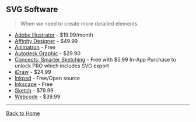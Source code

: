 ## SVG Software
> When we need to create more detailed elements.

* [Adobe Illustrator](http://www.adobe.com/products/illustrator.html) - $19.99/month
* [Affinity Designer](https://affinity.serif.com/) - $49.99
* [Animatron](http://www.animatron.com) - Free
* [Autodesk Graphic](https://graphic.com/) - $29.90
* [Concepts: Smarter Sketching](http://concepts.tophatch.com) - Free with $5.99 In-App Purchase to unlock PRO which includes SVG export
* [iDraw](http://www.indeeo.com/idraw/) - $24.99
* [Inkpad](https://github.com/sprang/Inkpad) - Free/Open source
* [Inkscape](http://www.inkscape.org/en/) - Free
* [Sketch](http://bohemiancoding.com/sketch/) - $79.99
* [Webcode](http://www.webcodeapp.com/) - $39.99

---
[Back to Home](https://github.com/willianjusten/awesome-svg)
